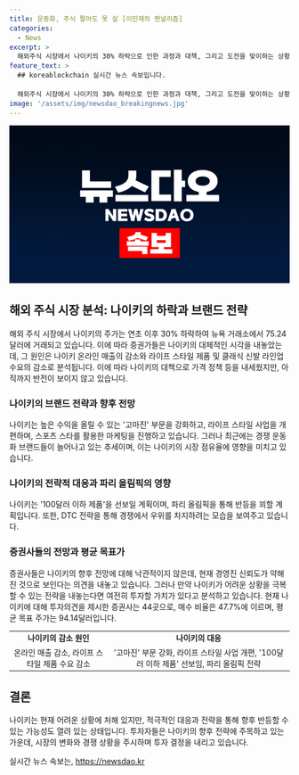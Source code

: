 ```yaml
---
title: 운동화, 주식 팔아도 못 살 [이민재의 쩐널리즘]
categories:
  - News
excerpt: >
  해외주식 시장에서 나이키의 30% 하락으로 인한 과정과 대책, 그리고 도전을 맞이하는 상황을 알아보았다. 온라인 매출 감소와 라이프 스타일 제품 수요 감소는 나이키의 어려움의 한 부분이다. 경쟁사들의 부상으로 시장을 잃어간 모습도 드러났다. 나이키는 고마진 부문 강화와 새로운 전략으로 반전을 모색 중이지만, 전망은 여전히 어두운 상황이다. 여전히 투자의견 제시는 분분하고, 시장은 나이키의 이후 모습을 지켜보는 중이다.
feature_text: >
  ## koreablockchain 실시간 뉴스 속보입니다.

  해외주식 시장에서 나이키의 30% 하락으로 인한 과정과 대책, 그리고 도전을 맞이하는 상황을 알아보았다. 온라인 매출 감소와 라이프 스타일 제품 수요 감소는 나이키의 어려움의 한 부분이다. 경쟁사들의 부상으로 시장을 잃어간 모습도 드러났다. 나이키는 고마진 부문 강화와 새로운 전략으로 반전을 모색 중이지만, 전망은 여전히 어두운 상황이다. 여전히 투자의견 제시는 분분하고, 시장은 나이키의 이후 모습을 지켜보는 중이다.
image: '/assets/img/newsdao_breakingnews.jpg'
---
```


<p><img src="/assets/img/newsdao_breakingnews.jpg" alt="koreablockchain 속보" /></p>

<h2 data-ke-size="size26">해외 주식 시장 분석: 나이키의 하락과 브랜드 전략</h2>

<p data-ke-size="size16">해외 주식 시장에서 나이키의 주가는 연초 이후 30% 하락하여 뉴욕 거래소에서 75.24달러에 거래되고 있습니다. 이에 따라 증권가들은 나이키의 대체적인 시각을 내놓았는데, 그 원인은 나이키 온라인 매출의 감소와 라이프 스타일 제품 및 클래식 신발 라인업 수요의 감소로 분석됩니다. 이에 따라 나이키의 대책으로 가격 정책 등을 내세웠지만, 아직까지 반전이 보이지 않고 있습니다.</p>

<h3 data-ke-size="size24">나이키의 브랜드 전략과 향후 전망</h3>

<p data-ke-size="size16">나이키는 높은 수익을 올릴 수 있는 '고마진' 부문을 강화하고, 라이프 스타일 사업을 개편하며, 스포츠 스타를 활용한 마케팅을 진행하고 있습니다. 그러나 최근에는 경쟁 운동화 브랜드들이 늘어나고 있는 추세이며, 이는 나이키의 시장 점유율에 영향을 미치고 있습니다.</p>

<h3 data-ke-size="size24">나이키의 전략적 대응과 파리 올림픽의 영향</h3>

<p data-ke-size="size16">나이키는 '100달러 이하 제품'을 선보일 계획이며, 파리 올림픽을 통해 반등을 꾀할 계획입니다. 또한, DTC 전략을 통해 경쟁에서 우위를 차지하려는 모습을 보여주고 있습니다.</p>

<h3 data-ke-size="size24">증권사들의 전망과 평균 목표가</h3>

<p data-ke-size="size16">증권사들은 나이키의 향후 전망에 대해 낙관적이지 않은데, 현재 경영진 신뢰도가 약해진 것으로 보인다는 의견을 내놓고 있습니다. 그러나 만약 나이키가 어려운 상황을 극복할 수 있는 전략을 내놓는다면 여전히 투자할 가치가 있다고 분석하고 있습니다. 현재 나이키에 대해 투자의견을 제시한 증권사는 44곳으로, 매수 비율은 47.7%에 이르며, 평균 목표 주가는 94.14달러입니다.</p>

<table>
    <tr>
        <td style="text-align: center; height: 17px;"><b>나이키의 감소 원인</b></td>
        <td style="text-align: center; height: 17px;"><b>나이키의 대응</b></td>
    </tr>
    <tr>
        <td style="text-align: center; height: 17px;">온라인 매출 감소, 라이프 스타일 제품 수요 감소</td>
        <td style="text-align: center; height: 17px;">'고마진' 부문 강화, 라이프 스타일 사업 개편, '100달러 이하 제품' 선보임, 파리 올림픽 전략</td>
    </tr>
</table>

<h2 data-ke-size="size26">결론</h2>

<p data-ke-size="size16">나이키는 현재 어려운 상황에 처해 있지만, 적극적인 대응과 전략을 통해 향후 반등할 수 있는 가능성도 열려 있는 상태입니다. 투자자들은 나이키의 향후 전략에 주목하고 있는 가운데, 시장의 변화와 경쟁 상황을 주시하며 투자 결정을 내리고 있습니다.</p>
실시간 뉴스 속보는, <a href="https://newsdao.kr" rel="dofollow">https://newsdao.kr</a>


